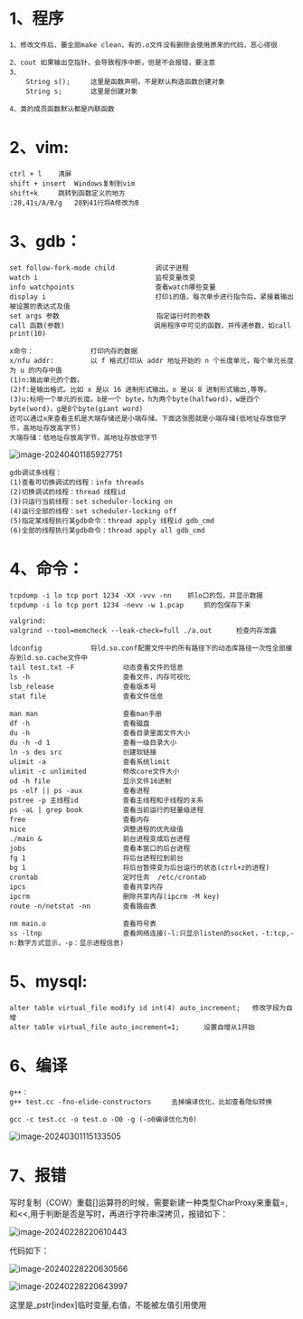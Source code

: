 # 1、程序

```
1、修改文件后，要全部make clean，有的.o文件没有删除会使用原来的代码，恶心得很

2、cout 如果输出空指针，会导致程序中断，但是不会报错，要注意
3、
    String s();		这里是函数声明，不是默认构造函数创建对象
    String s;		这里是创建对象

4、类的成员函数默认都是内联函数

```

# 2、vim:

```
ctrl + l	清屏
shift + insert	Windows复制到vim
shift+k		跳转到函数定义的地方
:28,41s/A/B/g	28到41行将A修改为B
```



# 3、gdb：

```
set follow-fork-mode child			调试子进程
watch i								监视变量改变
info watchpoints					查看watch哪些变量
display i							打印i的值，每次单步进行指令后，紧接着输出被设置的表达式及值
set args 参数						   指定运行时的参数
call 函数(参数)						 调用程序中可见的函数，并传递参数，如call print(10)

x命令：			  打印内存的数据
x/nfu addr:			以 f 格式打印从 addr 地址开始的 n 个长度单元，每个单元长度为 u 的内存中值
(1)n:输出单元的个数。
(2)f:是输出格式。比如 x 是以 16 进制形式输出，o 是以 8 进制形式输出,等等。
(3)u:标明一个单元的长度。b是一个 byte，h为两个byte(halfword)，w是四个byte(word)，g是8个byte(giant word)
还可以通过x来查看主机是大端存储还是小端存储，下面这张图就是小端存储(低地址存放低字节，高地址存放高字节)
大端存储：低地址存放高字节，高地址存放低字节
```

![image-20240401185927751](C:\Users\Administrator\AppData\Roaming\Typora\typora-user-images\image-20240401185927751.png)

~~~
gdb调试多线程：
(1)查看可切换调试的线程：info threads
(2)切换调试的线程：thread 线程id
(3)只运行当前线程：set scheduler-locking on
(4)运行全部的线程：set scheduler-locking off
(5)指定某线程执行某gdb命令：thread apply 线程id gdb_cmd
(6)全部的线程执行某gdb命令：thread apply all gdb_cmd
~~~





# 4、命令：

```
tcpdump -i lo tcp port 1234 -XX -vvv -nn	抓lo口的包，并显示数据
tcpdump -i lo tcp port 1234 -nevv -w 1.pcap		抓的包保存下来

valgrind:
valgrind --tool=memcheck --leak-check=full ./a.out		检查内存泄露

ldconfig			将ld.so.conf配置文件中的所有路径下的动态库路径一次性全部缓存到ld.so.cache文件中
tail test.txt -F			动态查看文件的信息
ls -h						查看文件，内存可视化
lsb_release					查看版本号
stat file					查看文件信息

man man						查看man手册
df -h						查看磁盘
du -h						查看目录里面文件大小
du -h -d 1					查看一级目录大小
ln -s des src				创建软链接
ulimit -a					查看系统limit
ulimit -c unlimited			修改core文件大小
od -h file					显示文件16进制
ps -elf || ps -aux			查看进程
pstree -p 主线程id			  查看主线程和子线程的关系
ps -aL | grep book			查看当前运行的轻量级进程
free 						查看内存
nice						调整进程的优先级值
./main &					前台进程变成后台进程
jobs						查看本窗口的后台进程
fg 1						将后台进程拉到前台
bg 1						将后台暂停变为后台运行的状态(ctrl+z的进程)
crontab						定时任务  /etc/crontab
ipcs						查看共享内存
ipcrm						删除共享内存(ipcrm -M key)
route -n/netstat -nn 		查看路由表

nm main.o					查看符号表
ss -ltnp					查看网络连接(-l:只显示listen的socket，-t:tcp,-n:数字方式显示，-p：显示进程信息)

```



# 5、mysql:

```
alter table virtual_file modify id int(4) auto_increment;	修改字段为自增
alter table virtual_file auto_increment=1;		设置自增从1开始
```



# 6、编译

```
g++：
g++ test.cc -fno-elide-constructors 	去掉编译优化，比如查看隐似转换

gcc -c test.cc -o test.o -O0 -g (-o0编译优化为0)
```

![image-20240301115133505](C:\Users\Administrator\AppData\Roaming\Typora\typora-user-images\image-20240301115133505.png)



# 7、报错

写时复制（COW）重载[]运算符的时候，需要新建一种类型CharProxy来重载=,和<<,用于判断是否是写时，再进行字符串深拷贝，报错如下：

![image-20240228220610443](C:\Users\Administrator\AppData\Roaming\Typora\typora-user-images\image-20240228220610443.png)

代码如下：

![image-20240228220630566](C:\Users\Administrator\AppData\Roaming\Typora\typora-user-images\image-20240228220630566.png)

![image-20240228220643997](C:\Users\Administrator\AppData\Roaming\Typora\typora-user-images\image-20240228220643997.png)

这里是_pstr[index]临时变量,右值，不能被左值引用使用